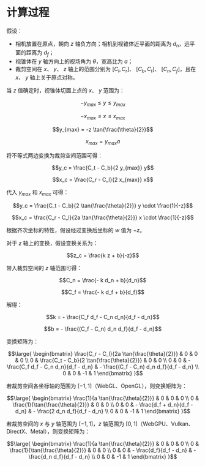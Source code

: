 # 计算过程

假设：

- 相机放置在原点，朝向 $z$ 轴负方向；相机到视锥体近平面的距离为 $d_n$，远平面的距离为 $d_f$；
- 视锥体在 $y$ 轴方向上的视场角为 $\theta$，宽高比为 $a$；
- 裁剪空间在 $x$、 $y$、 $z$ 轴上的范围分别为 $[C_l, C_r]$、 $[C_b, C_t]$、 $[C_n, C_f]$，且在 $x$、 $y$ 轴上关于原点对称。

当 $z$ 值确定时，视锥体切面上点的 $x$、 $y$ 范围为：

```math
-y_{max} \leqslant y \leqslant y_{max}
```

```math
-x_{max} \leqslant x \leqslant x_{max}
```

```math
y_{max} = -z \tan{\frac{\theta}{2}}
```

```math
x_{max} = y_{max} a
```

将不等式两边变换为裁剪空间范围可得：

```math
y_c = \frac{C_t - C_b}{2 y_{max}} y
```

```math
x_c = \frac{C_r - C_l}{2 x_{max}} x
```

代入 $y_{max}$ 和 $x_{max}$ 可得：

```math
y_c = \frac{C_t - C_b}{2 \tan{\frac{\theta}{2}}} y \cdot \frac{1}{-z}
```

```math
x_c = \frac{C_r - C_l}{2a  \tan{\frac{\theta}{2}}} x \cdot \frac{1}{-z}
```

根据齐次坐标的特性，假设经过变换后坐标的 $w$ 值为 $-z$。

对于 $z$ 轴上的变换，假设变换关系为：

```math
z_c = \frac{k z + b}{-z}
```

带入裁剪空间的 $z$ 轴范围可得：

```math
C_n = \frac{- k d_n + b}{d_n}
```

```math
C_f = \frac{- k d_f + b}{d_f}
```

解得：

```math
k = - \frac{C_f d_f - C_n d_n}{d_f - d_n}
```

```math
b = - \frac{(C_f - C_n) d_n d_f}{d_f - d_n}
```

变换矩阵为：

```math
\large{
  \begin{bmatrix}
   \frac{C_r - C_l}{2a  \tan{\frac{\theta}{2}}} & 0 & 0 & 0 \\
    0 & \frac{C_t - C_b}{2 \tan{\frac{\theta}{2}}} & 0 & 0 \\
    0 & 0 & - \frac{C_f d_f - C_n d_n}{d_f - d_n} & - \frac{(C_f - C_n) d_n d_f}{d_f - d_n} \\
    0 & 0 & -1 & 1
  \end{bmatrix}
}
```

若裁剪空间各坐标轴的范围为 $[-1, 1]$（WebGL、OpenGL），则变换矩阵为：

```math
\large{
  \begin{bmatrix}
   \frac{1}{a  \tan{\frac{\theta}{2}}} & 0 & 0 & 0 \\
    0 & \frac{1}{\tan{\frac{\theta}{2}}} & 0 & 0 \\
    0 & 0 & - \frac{d_f + d_n}{d_f - d_n} & - \frac{2 d_n d_f}{d_f - d_n} \\
    0 & 0 & -1 & 1
  \end{bmatrix}
}
```

若裁剪空间的 $x$ 与 $y$ 轴范围为 $[-1, 1]$，$z$ 轴范围为 $[0, 1]$（WebGPU、Vulkan、DirectX、Metal），则变换矩阵为：

```math
\large{
  \begin{bmatrix}
   \frac{1}{a  \tan{\frac{\theta}{2}}} & 0 & 0 & 0 \\
    0 & \frac{1}{\tan{\frac{\theta}{2}}} & 0 & 0 \\
    0 & 0 & - \frac{d_f}{d_f - d_n} & - \frac{d_n d_f}{d_f - d_n} \\
    0 & 0 & -1 & 1
  \end{bmatrix}
}
```

